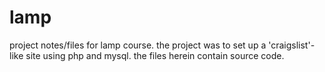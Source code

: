 # lamp

project notes/files for lamp course.  the project was to set up a 'craigslist'-like site using php and mysql.  the files herein contain source code.
